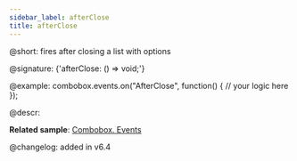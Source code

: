 ```yaml
---
sidebar_label: afterClose
title: afterClose
---          
```


@short: fires after closing a list with options

@signature: {'afterClose: () => void;'}

@example:
combobox.events.on("AfterClose", function() {
    // your logic here
});



@descr:

**Related sample**: [Combobox. Events](https://snippet.dhtmlx.com/n70eqx5l)

@changelog: added in v6.4

